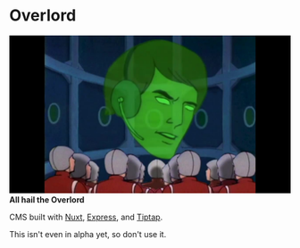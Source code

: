 # Overlord

![alt text](https://github.com/erellsworth/overlord/blob/main/overlord.jpg?raw=true)
**All hail the Overlord**

CMS built with [Nuxt](https://nuxtjs.org/), [Express](https://expressjs.com/), and [Tiptap](https://tiptap.dev/).

This isn't even in alpha yet, so don't use it.
